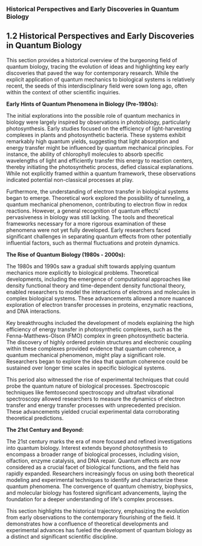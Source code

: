 ### Historical Perspectives and Early Discoveries in Quantum Biology

## 1.2 Historical Perspectives and Early Discoveries in Quantum Biology

This section provides a historical overview of the burgeoning field of quantum biology, tracing the evolution of ideas and highlighting key early discoveries that paved the way for contemporary research. While the explicit application of quantum mechanics to biological systems is relatively recent, the seeds of this interdisciplinary field were sown long ago, often within the context of other scientific inquiries.

**Early Hints of Quantum Phenomena in Biology (Pre-1980s):**

The initial explorations into the possible role of quantum mechanics in biology were largely inspired by observations in photobiology, particularly photosynthesis.  Early studies focused on the efficiency of light-harvesting complexes in plants and photosynthetic bacteria.  These systems exhibit remarkably high quantum yields, suggesting that light absorption and energy transfer might be influenced by quantum mechanical principles.  For instance, the ability of chlorophyll molecules to absorb specific wavelengths of light and efficiently transfer this energy to reaction centers, thereby initiating the photosynthetic process, defied classical explanations.  While not explicitly framed within a quantum framework, these observations indicated potential non-classical processes at play.

Furthermore, the understanding of electron transfer in biological systems began to emerge.  Theoretical work explored the possibility of tunneling, a quantum mechanical phenomenon, contributing to electron flow in redox reactions.  However, a general recognition of quantum effects' pervasiveness in biology was still lacking.  The tools and theoretical frameworks necessary for a more rigorous examination of these phenomena were not yet fully developed.  Early researchers faced significant challenges in separating quantum effects from other potentially influential factors, such as thermal fluctuations and protein dynamics.

**The Rise of Quantum Biology (1980s - 2000s):**

The 1980s and 1990s saw a gradual shift towards applying quantum mechanics more explicitly to biological problems.  Theoretical developments, including the emergence of computational approaches like density functional theory and time-dependent density functional theory, enabled researchers to model the interactions of electrons and molecules in complex biological systems.  These advancements allowed a more nuanced exploration of electron transfer processes in proteins, enzymatic reactions, and DNA interactions.

Key breakthroughs included the development of models explaining the high efficiency of energy transfer in photosynthetic complexes, such as the Fenna-Matthews-Olson (FMO) complex in green photosynthetic bacteria.  The discovery of highly ordered protein structures and electronic coupling within these complexes provided evidence that quantum coherence, a quantum mechanical phenomenon, might play a significant role.  Researchers began to explore the idea that quantum coherence could be sustained over longer time scales in specific biological systems.

This period also witnessed the rise of experimental techniques that could probe the quantum nature of biological processes.  Spectroscopic techniques like femtosecond spectroscopy and ultrafast vibrational spectroscopy allowed researchers to measure the dynamics of electron transfer and energy transfer processes with unprecedented precision.  These advancements yielded crucial experimental data corroborating theoretical predictions.

**The 21st Century and Beyond:**

The 21st century marks the era of more focused and refined investigations into quantum biology.  Interest extends beyond photosynthesis to encompass a broader range of biological processes, including vision, olfaction, enzyme catalysis, and DNA repair.  Quantum effects are now considered as a crucial facet of biological functions, and the field has rapidly expanded.  Researchers increasingly focus on using both theoretical modeling and experimental techniques to identify and characterize these quantum phenomena.  The convergence of quantum chemistry, biophysics, and molecular biology has fostered significant advancements, laying the foundation for a deeper understanding of life's complex processes.

This section highlights the historical trajectory, emphasizing the evolution from early observations to the contemporary flourishing of the field.  It demonstrates how a confluence of theoretical developments and experimental advances has fueled the development of quantum biology as a distinct and significant scientific discipline.
